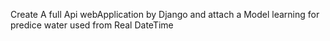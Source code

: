 Create A full Api webApplication by Django and attach a Model learning for predice water used from Real DateTime
